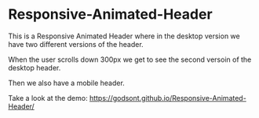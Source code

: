 # Responsive-Animated-Header

This is a Responsive Animated Header where in the desktop version we have two different versions of the header.

When the user scrolls down 300px we get to see the second versoin of the desktop header.

Then we also have a mobile header.

Take a look at the demo: https://godsont.github.io/Responsive-Animated-Header/
